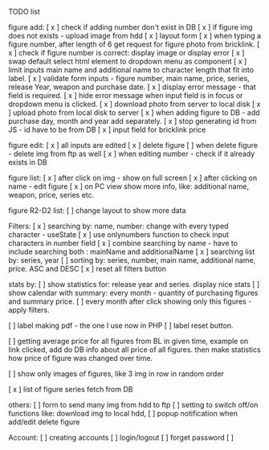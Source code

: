 TODO list

figure add:
[ x ] check if adding number don't exist in DB
[ x ] if figure img does not exists - upload image from hdd
[ x ] layout form
[ x ] when typing a figure number, after length of 6 get request for figure photo from bricklink.
[ x ] check if figure number is correct: display image or display error
[ x ] swap default select html element to dropdown menu as component
[ x ] limit inputs main name and additional name to character length that fit into label.
[ x ] validate form inputs - figure number, main name, price, series, release Year, weapon and purchase date.
[ x ] display error message - that field is required.
[ x ] hide error message when input field is in focus or dropdown menu is clicked.
[ x ] download photo from server to local disk
[ x ] upload photo from local disk to server
[ x ] when adding figure to DB - add purchase day, month and year add separately.
[ x ] stop generating id from JS - id have to be from DB
[ x ] input field for bricklink price

figure edit:
[ x ] all inputs are edited
[ x ] delete figure
[ ] when delete figure - delete img from ftp as well
[ x ] when editing number - check if it already exists in DB

figure list:
[ x ] after click on img - show on full screen
[ x ] after clicking on name - edit figure
[ x ] on PC view show more info, like: additional name, weapon, price, series etc.

figure R2-D2 list:
[ ] change layout to show more data

Filters:
[ x ] searching by: name, number: change with every typed character - useState
[ x ] use onlynumbers function to check input characters in number field
[ x ] combine searching by name - have to include searching both : mainName and additionalName
[ x ] searching list by: series, year
[ ] sorting by: series, number, main name, additional name, price. ASC and DESC
[ x ] reset all filters button

stats by:
[ ] show statistics for: release year and series. display nice stats
[ ] show calendar with summary: every month - quantity of purchasing figures and summary price.
[ ] every month after click showing only this figures - apply filters.

[ ] label making pdf - the one I use now in PHP
[ ] label reset button.

[ ] getting average price for all figures from BL in given time, example on link clicked, add do DB info about all price of all figures. then make statistics how price of figure was changed over time.

[ ] show only images of figures, like 3 img in row in random order

[ x ] list of figure series fetch from DB

others:
[ ] form to send many img from hdd to ftp
[ ] setting to switch off/on functions like: download img to local hdd,
[ ] popup notification when add/edit delete figure

Account:
[ ] creating accounts
[ ] login/logout
[ ] forget password
[ ]

